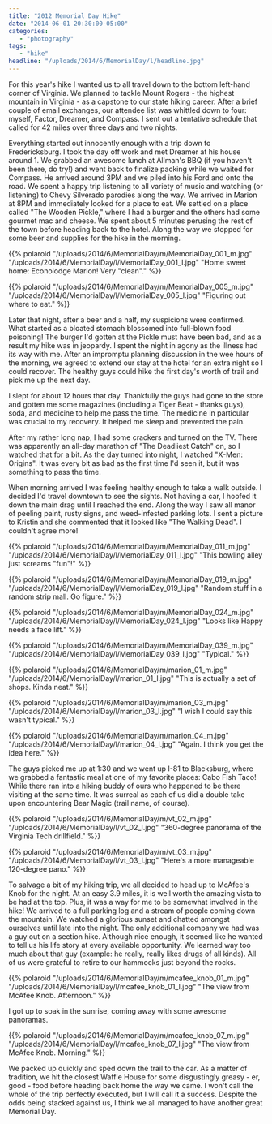 ```yaml
---
title: "2012 Memorial Day Hike"
date: "2014-06-01 20:30:00-05:00"
categories:
   - "photography"
tags:
   - "hike"
headline: "/uploads/2014/6/MemorialDay/l/headline.jpg"
---
```

For this year's hike I wanted us to all travel down to the bottom left-hand corner of Virginia. We planned to tackle Mount Rogers - the highest mountain in Virginia - as a capstone to our state hiking career. After a brief couple of email exchanges, our attendee list was whittled down to four: myself, Factor, Dreamer, and Compass. I sent out a tentative schedule that called for 42 miles over three days and two nights.

<!--more-->

Everything started out innocently enough with a trip down to Fredericksburg. I took the day off work and met Dreamer at his house around 1. We grabbed an awesome lunch at Allman's BBQ (if you haven't been there, do try!) and went back to finalize packing while we waited for Compass. He arrived around 3PM and we piled into his Ford and onto the road. We spent a happy trip listening to all variety of music and watching (or listening) to Chevy Silverado parodies along the way. We arrived in Marion at 8PM and immediately looked for a place to eat. We settled on a place called "The Wooden Pickle," where I had a burger and the others had some gourmet mac and cheese. We spent about 5 minutes perusing the rest of the town before heading back to the hotel. Along the way we stopped for some beer and supplies for the hike in the morning. 

{{% polaroid
   "/uploads/2014/6/MemorialDay/m/MemorialDay_001_m.jpg"
   "/uploads/2014/6/MemorialDay/l/MemorialDay_001_l.jpg"
   "Home sweet home: Econolodge Marion! Very "clean"."
%}}

{{% polaroid
   "/uploads/2014/6/MemorialDay/m/MemorialDay_005_m.jpg"
   "/uploads/2014/6/MemorialDay/l/MemorialDay_005_l.jpg"
   "Figuring out where to eat."
%}}

Later that night, after a beer and a half, my suspicions were confirmed. What started as a bloated stomach blossomed into full-blown food poisoning! The burger I'd gotten at the Pickle must have been bad, and as a result my hike was in jeopardy. I spent the night in agony as the illness had its way with me. After an impromptu planning discussion in the wee hours of the morning, we agreed to extend our stay at the hotel for an extra night so I could recover. The healthy guys could hike the first day's worth of trail and pick me up the next day. 

I slept for about 12 hours that day. Thankfully the guys had gone to the store and gotten me some magazines (including a Tiger Beat - thanks guys), soda, and medicine to help me pass the time. The medicine in particular was crucial to my recovery. It helped me sleep and prevented the pain.

After my rather long nap, I had some crackers and turned on the TV. There was apparently an all-day marathon of "The Deadliest Catch" on, so I watched that for a bit. As the day turned into night, I watched "X-Men: Origins". It was every bit as bad as the first time I'd seen it, but it was something to pass the time. 

When morning arrived I was feeling healthy enough to take a walk outside. I decided I'd travel downtown to see the sights. Not having a car, I hoofed it down the main drag until I reached the end. Along the way I saw all manor of peeling paint, rusty signs, and weed-infested parking lots. I sent a picture to Kristin and she commented that it looked like "The Walking Dead". I couldn't agree more!

{{% polaroid
   "/uploads/2014/6/MemorialDay/m/MemorialDay_011_m.jpg"
   "/uploads/2014/6/MemorialDay/l/MemorialDay_011_l.jpg"
   "This bowling alley just screams "fun"!"
%}}

{{% polaroid
   "/uploads/2014/6/MemorialDay/m/MemorialDay_019_m.jpg"
   "/uploads/2014/6/MemorialDay/l/MemorialDay_019_l.jpg"
   "Random stuff in a random strip mall. Go figure."
%}}

{{% polaroid
   "/uploads/2014/6/MemorialDay/m/MemorialDay_024_m.jpg"
   "/uploads/2014/6/MemorialDay/l/MemorialDay_024_l.jpg"
   "Looks like Happy needs a face lift."
%}}

{{% polaroid
   "/uploads/2014/6/MemorialDay/m/MemorialDay_039_m.jpg"
   "/uploads/2014/6/MemorialDay/l/MemorialDay_039_l.jpg"
   "Typical."
%}}

{{% polaroid
   "/uploads/2014/6/MemorialDay/m/marion_01_m.jpg"
   "/uploads/2014/6/MemorialDay/l/marion_01_l.jpg"
   "This is actually a set of shops. Kinda neat."
%}}

{{% polaroid
   "/uploads/2014/6/MemorialDay/m/marion_03_m.jpg"
   "/uploads/2014/6/MemorialDay/l/marion_03_l.jpg"
   "I wish I could say this wasn't typical."
%}}

{{% polaroid
   "/uploads/2014/6/MemorialDay/m/marion_04_m.jpg"
   "/uploads/2014/6/MemorialDay/l/marion_04_l.jpg"
   "Again. I think you get the idea here."
%}}

The guys picked me up at 1:30 and we went up I-81 to Blacksburg, where we grabbed a fantastic meal at one of my favorite places: Cabo Fish Taco! While there ran into a hiking buddy of ours who happened to be there visiting at the same time. It was surreal as each of us did a double take upon encountering Bear Magic (trail name, of course).

{{% polaroid
   "/uploads/2014/6/MemorialDay/m/vt_02_m.jpg"
   "/uploads/2014/6/MemorialDay/l/vt_02_l.jpg"
   "360-degree panorama of the Virginia Tech drillfield."
%}}

{{% polaroid
   "/uploads/2014/6/MemorialDay/m/vt_03_m.jpg"
   "/uploads/2014/6/MemorialDay/l/vt_03_l.jpg"
   "Here's a more manageable 120-degree pano."
%}}

To salvage a bit of my hiking trip, we all decided to head up to McAfee's Knob for the night. At an easy 3.9 miles, it is well worth the amazing vista to be had at the top. Plus, it was a way for me to be somewhat involved in the hike! We arrived to a full parking log and a stream of people coming down the mountain. We watched a glorious sunset and chatted amongst ourselves until late into the night. The only additional company we had was a guy out on a section hike. Although nice enough, it seemed like he wanted to tell us his life story at every available opportunity. We learned way too much about that guy (example: he really, really likes drugs of all kinds). All of us were grateful to retire to our hammocks just beyond the rocks. 

{{% polaroid
   "/uploads/2014/6/MemorialDay/m/mcafee_knob_01_m.jpg"
   "/uploads/2014/6/MemorialDay/l/mcafee_knob_01_l.jpg"
   "The view from McAfee Knob. Afternoon."
%}}

I got up to soak in the sunrise, coming away with some awesome panoramas. 

{{% polaroid
   "/uploads/2014/6/MemorialDay/m/mcafee_knob_07_m.jpg"
   "/uploads/2014/6/MemorialDay/l/mcafee_knob_07_l.jpg"
   "The view from McAfee Knob. Morning."
%}}

We packed up quickly and sped down the trail to the car. As a matter of tradition, we hit the closest Waffle House for some disgustingly greasy - er, good - food before heading back home the way we came. I won't call the whole of the trip perfectly executed, but I will call it a success. Despite the odds being stacked against us, I think we all managed to have another great Memorial Day.
